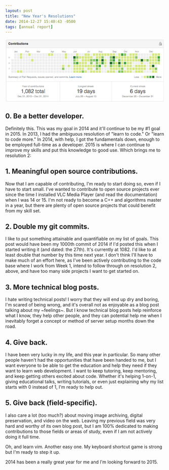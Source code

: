 ```yaml
---
layout: post
title: "New Year's Resolutions"
date: 2014-12-27 15:40:43 -0500
tags: [annual report]
---
```


![git year](/images/gityear.png)

## 0. Be a better developer.

Definitely this. This was my goal in 2014 and it'll continue to be my #1 goal in 2015. In 2013, I had the ambiguous resolution of "learn to code." Or "learn to code more." In 2014, with help, I got the fundamentals down, enough to be employed full-time as a developer. 2015 is where I can continue to improve my skills and put this knowledge to good use. Which brings me to resolution 2:

## 1. Meaningful open source contributions.

Now that I am capable of contributing, I'm ready to start doing so, even if I have to start small. I've wanted to contribute to open source projects ever since the time I installed VLC Media Player (and read the documentation) when I was 14 or 15. I'm not ready to become a C++ and algorithms master in a year, but there are plenty of open source projects that could benefit from my skill set.

## 2. Double my git commits.

I like to put something attainable and quantifiable on my list of goals. This post would have been my 1000th commit of 2014 if I'd posted this when I started writing it (and dated: the 27th). It's currently at 1082. I'd like to at least double that number by this time next year. I don't think I'll have to make much of an effort here, as I've been actively contributing to the code base where I work from Week 1, intend to follow through on resolution 2, above, and have too many side projects I want to get started on.

## 3. More technical blog posts.

I hate writing technical posts! I worry that they will end up dry and boring, I'm scared of being wrong, and it's overall not as enjoyable as a blog post talking about my ~feelings~. But I know technical blog posts help reinforce what I know, they help other people, and they can potential help me when I inevitably forget a concept or method of server setup months down the road.

## 4. Give back.

I have been very lucky in my life, and this year in particular. So many other people haven't had the opportunities that have been handed to me, but I want everyone to be able to get the education and help they need if they want to learn web development. I want to keep tutoring, keep mentoring, and keep getting others excited about code. Whether it's helping 1-on-1, giving educational talks, writing tutorials, or even just explaining why my list starts with 0 instead of 1, I'm ready to help out.

## 5. Give back (field-specific).

I also care a lot (too much?) about moving image archiving, digital preservation, and video on the web. Leaving my previous field was very hard and worthy of its own blog post, but I am 100% dedicated to making contributions to those fields or areas of study, even if I am not actively doing it full time.

Oh, and learn vim. Another easy one. My keyboard shortcut game is strong but I'm ready to step it up.

2014 has been a really great year for me and I'm looking forward to 2015.